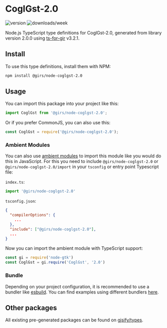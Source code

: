 
# CoglGst-2.0

![version](https://img.shields.io/npm/v/@girs/node-coglgst-2.0)
![downloads/week](https://img.shields.io/npm/dw/@girs/node-coglgst-2.0)


Node.js TypeScript type definitions for CoglGst-2.0, generated from library version 2.0.0 using [ts-for-gir](https://github.com/gjsify/ts-for-gir) v3.2.1.


## Install

To use this type definitions, install them with NPM:
```bash
npm install @girs/node-coglgst-2.0
```

## Usage

You can import this package into your project like this:
```ts
import CoglGst from '@girs/node-coglgst-2.0';
```

Or if you prefer CommonJS, you can also use this:
```ts
const CoglGst = require('@girs/node-coglgst-2.0');
```

### Ambient Modules

You can also use [ambient modules](https://github.com/gjsify/ts-for-gir/tree/main/packages/cli#ambient-modules) to import this module like you would do this in JavaScript.
For this you need to include `@girs/node-coglgst-2.0` or `@girs/node-coglgst-2.0/import` in your `tsconfig` or entry point Typescript file:

`index.ts`:
```ts
import '@girs/node-coglgst-2.0'
```

`tsconfig.json`:
```json
{
  "compilerOptions": {
    ...
  },
  "include": ["@girs/node-coglgst-2.0"],
  ...
}
```

Now you can import the ambient module with TypeScript support: 

```ts
const gi = require('node-gtk')
const CoglGst = gi.require('CoglGst', '2.0')
```


### Bundle

Depending on your project configuration, it is recommended to use a bundler like [esbuild](https://esbuild.github.io/). You can find examples using different bundlers [here](https://github.com/gjsify/ts-for-gir/tree/main/examples).

## Other packages

All existing pre-generated packages can be found on [gjsify/types](https://github.com/gjsify/types).

